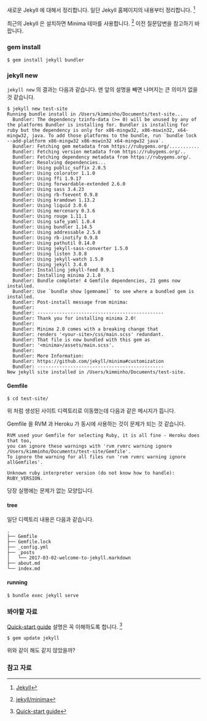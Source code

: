 새로운 Jekyll 에 대해서 정리합니다. 일단 Jekyll 홈페이지의 내용부터 정리합니다. [^jekyllrb]

최근의 Jekyll 은 설치하면 Minima 테마를 사용합니다. [^jekyll-minima] 이전 질문답변을 참고하기 바랍니다.

### gem install

```
$ gem install jekyll bundler
```

### jekyll new

`jekyll new` 의 결과는 다음과 같습니다. 맨 앞의 설명을 빼면 나머지는 큰 의미가 없을 것 같습니다.

```
$ jekyll new test-site
Running bundle install in /Users/kimminho/Documents/test-site... 
  Bundler: The dependency tzinfo-data (>= 0) will be unused by any of the platforms Bundler is installing for. Bundler is installing for ruby but the dependency is only for x86-mingw32, x86-mswin32, x64-mingw32, java. To add those platforms to the bundle, run `bundle lock --add-platform x86-mingw32 x86-mswin32 x64-mingw32 java`.
  Bundler: Fetching gem metadata from https://rubygems.org/...........
  Bundler: Fetching version metadata from https://rubygems.org/..
  Bundler: Fetching dependency metadata from https://rubygems.org/.
  Bundler: Resolving dependencies...
  Bundler: Using public_suffix 2.0.5
  Bundler: Using colorator 1.1.0
  Bundler: Using ffi 1.9.17
  Bundler: Using forwardable-extended 2.6.0
  Bundler: Using sass 3.4.23
  Bundler: Using rb-fsevent 0.9.8
  Bundler: Using kramdown 1.13.2
  Bundler: Using liquid 3.0.6
  Bundler: Using mercenary 0.3.6
  Bundler: Using rouge 1.11.1
  Bundler: Using safe_yaml 1.0.4
  Bundler: Using bundler 1.14.5
  Bundler: Using addressable 2.5.0
  Bundler: Using rb-inotify 0.9.8
  Bundler: Using pathutil 0.14.0
  Bundler: Using jekyll-sass-converter 1.5.0
  Bundler: Using listen 3.0.8
  Bundler: Using jekyll-watch 1.5.0
  Bundler: Using jekyll 3.4.0
  Bundler: Installing jekyll-feed 0.9.1
  Bundler: Installing minima 2.1.0
  Bundler: Bundle complete! 4 Gemfile dependencies, 21 gems now installed.
  Bundler: Use `bundle show [gemname]` to see where a bundled gem is installed.
  Bundler: Post-install message from minima:
  Bundler: 
  Bundler: ----------------------------------------------
  Bundler: Thank you for installing minima 2.0!
  Bundler: 
  Bundler: Minima 2.0 comes with a breaking change that
  Bundler: renders '<your-site>/css/main.scss' redundant.
  Bundler: That file is now bundled with this gem as
  Bundler: '<minima>/assets/main.scss'.
  Bundler: 
  Bundler: More Information:
  Bundler: https://github.com/jekyll/minima#customization
  Bundler: ----------------------------------------------
New jekyll site installed in /Users/kimminho/Documents/test-site. 
```

#### Gemfile 

```
$ cd test-site/
```

위 처럼 생성된 사이트 디렉토리로 이동했는데 다음과 같은 메시지가 뜹니다.

Gemfile 을 RVM 과 Heroku 가 동시에 사용하는 것이 문제가 되는 것 같습니다.

```
RVM used your Gemfile for selecting Ruby, it is all fine - Heroku does that too,
you can ignore these warnings with 'rvm rvmrc warning ignore /Users/kimminho/Documents/test-site/Gemfile'.
To ignore the warning for all files run 'rvm rvmrc warning ignore allGemfiles'.

Unknown ruby interpreter version (do not know how to handle): RUBY_VERSION.
```

당장 실행에는 문제가 없는 모양입니다.

#### tree

일단 디렉토리 내용은 다음과 같습니다.

```
.
├── Gemfile
├── Gemfile.lock
├── _config.yml
├── _posts
│   └── 2017-03-02-welcome-to-jekyll.markdown
├── about.md
└── index.md
```

#### running

```
$ bundle exec jekyll serve
```

### 봐야할 자료

[Quick-start guide](https://jekyllrb.com/docs/quickstart/) 설명은 꼭 이해하도록 합니다. [^jekyllrb-quickstart]

```
$ gem update jekyll 
```

위와 같이 해도 같지 않았을까?

### 참고 자료

[^jekyllrb]: [Jekyll](https://jekyllrb.com)

[^jekyll-minima]: [jekyll/minima](https://github.com/jekyll/minima)

[^jekyllrb-quickstart]: [Quick-start guide](https://jekyllrb.com/docs/quickstart/)
